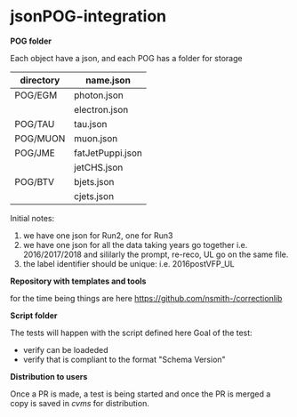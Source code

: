 # jsonPOG-integration


**POG folder**

Each object have a json, and each POG has a folder for storage

| directory  | name.json |
| -------- | ----------|
| POG/EGM  | photon.json |
|          | electron.json |
| POG/TAU  | tau.json |
| POG/MUON | muon.json |
| POG/JME  | fatJetPuppi.json |
|          | jetCHS.json |
| POG/BTV  | bjets.json |
|          | cjets.json |

Initial notes: 
1. we have one json for Run2, one for Run3
2. we have one json for all the data taking years go together i.e. 2016/2017/2018 and sililarly the prompt, re-reco, UL go on the same file.
3. the label identifier should be unique: i.e. 2016postVFP_UL


**Repository with templates and tools**

for the time being things are here
https://github.com/nsmith-/correctionlib


**Script folder**

The tests will happen with the script defined here
Goal of the test:
* verify can be loadeded
* verify that is compliant to the format "Schema Version" 


**Distribution to users**

Once a PR is made, a test is being started and once the PR is merged a copy is saved in *cvms* for distribution.





